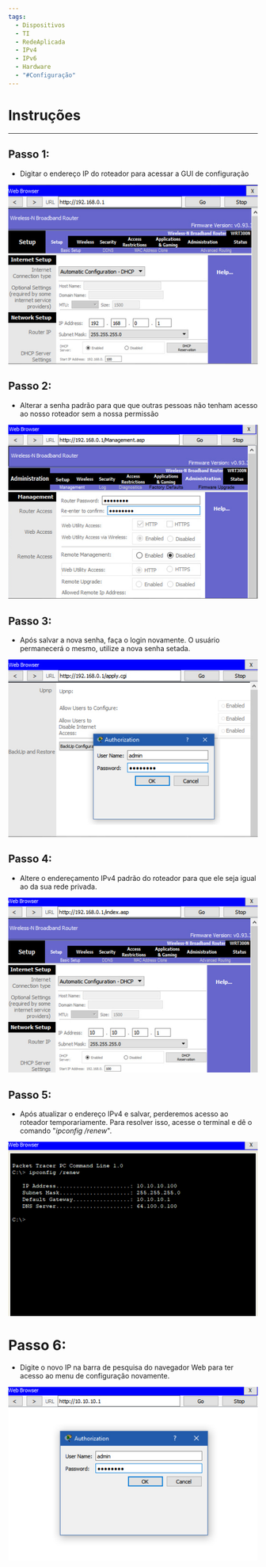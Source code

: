 ```yaml
---
tags:
  - Dispositivos
  - TI
  - RedeAplicada
  - IPv4
  - IPv6
  - Hardware
  - "#Configuração"
---
```

# Instruções
---

## Passo 1:

- Digitar o endereço IP do roteador para acessar a GUI de configuração

![](./img/Pasted%20image%2020240304134749.png)

## Passo 2:

- Alterar a senha padrão para que que outras pessoas não tenham acesso ao nosso roteador sem a nossa permissão

![](./img/Pasted%20image%2020240304134851.png)

## Passo 3:

- Após salvar a nova senha, faça o login novamente. O usuário permanecerá o mesmo, utilize a nova senha setada.

![](./img/Pasted%20image%2020240304134939.png)

## Passo 4:

- Altere o endereçamento IPv4 padrão do roteador para que ele seja igual ao da sua rede privada. 


![](./img/Pasted%20image%2020240304135129.png)

## Passo 5: 

- Após atualizar o endereço IPv4 e salvar, perderemos acesso ao roteador temporariamente. Para resolver isso, acesse o terminal e dê o comando "*ipconfig /renew*".

![](./img/Pasted%20image%2020240304135333.png)

# Passo 6:

- Digite o novo IP na barra de pesquisa do navegador Web para ter acesso ao menu de configuração novamente.

![](./img/Pasted%20image%2020240304135416.png)

